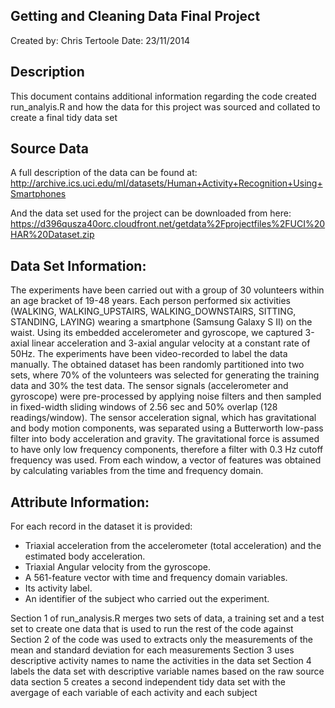 ## Getting and Cleaning Data Final Project

Created by: Chris Tertoole
Date: 23/11/2014

## Description

This document contains additional information regarding the code created run_analyis.R and how the data for this project 
was sourced and collated to create a final tidy data set

## Source Data

A full description of the data can be found at: http://archive.ics.uci.edu/ml/datasets/Human+Activity+Recognition+Using+Smartphones 

And the data set used for the project can be downloaded from here:
https://d396qusza40orc.cloudfront.net/getdata%2Fprojectfiles%2FUCI%20HAR%20Dataset.zip 

## Data Set Information:

The experiments have been carried out with a group of 30 volunteers within an age bracket of 19-48 years. Each person performed 
six activities (WALKING, WALKING_UPSTAIRS, WALKING_DOWNSTAIRS, SITTING, STANDING, LAYING) wearing a smartphone (Samsung Galaxy S II) 
on the waist. Using its embedded accelerometer and gyroscope, we captured 3-axial linear acceleration and 3-axial angular velocity at a 
constant rate of 50Hz. The experiments have been video-recorded to label the data manually. The obtained dataset has been randomly 
partitioned into two sets, where 70% of the volunteers was selected for generating the training data and 30% the test data. 
The sensor signals (accelerometer and gyroscope) were pre-processed by applying noise filters and then sampled in fixed-width 
sliding windows of 2.56 sec and 50% overlap (128 readings/window). The sensor acceleration signal, which has gravitational and 
body motion components, was separated using a Butterworth low-pass filter into body acceleration and gravity. The gravitational force 
is assumed to have only low frequency components, therefore a filter with 0.3 Hz cutoff frequency was used. From each window, a vector of 
features was obtained by calculating variables from the time and frequency domain. 


## Attribute Information:

For each record in the dataset it is provided: 
- Triaxial acceleration from the accelerometer (total acceleration) and the estimated body acceleration. 
- Triaxial Angular velocity from the gyroscope. 
- A 561-feature vector with time and frequency domain variables. 
- Its activity label. 
- An identifier of the subject who carried out the experiment.

Section 1 of run_analysis.R merges two sets of data, a training set and a test set to create one data that is used to run the rest of the code against
Section 2 of the code was used to extracts only the measurements of the mean and standard deviation for each measurements
Section 3 uses descriptive activity names to name the activities in the data set
Section 4 labels the data set with descriptive variable names based on the raw source data
section 5 creates a second independent tidy data set with the avergage of each variable of each activity and each subject 

